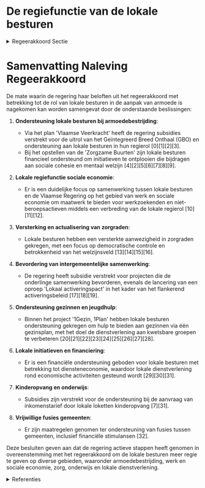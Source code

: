 # De regiefunctie van de lokale besturen

<details>
        <summary>Regeerakkoord Sectie </summary>
        <p>2.2.2 De regiefunctie van de lokale besturen We maken van de lokale besturen de regis-seur om lokaal armoede aan te pakken. Op dit moment wordt een gezin in armoede vaak geholpen door diverse partners, die samen vaak het bos door de bomen niet meer zien. Om deze versnippering tegen te gaan zal Vlaanderen lokale besturen onder-steunen om via het principe van één lokale gezinscoach een intensieve begeleiding op maat te voorzien, waarbij een ketenaanpak met alle betrokken partners voorop staat, die gezinnen op alle levensdomeinen vooruit helpt. De lokale besturen krijgen hiervoor de regiefunctie. De lokale gezinscoaches zijn er in de 1e plaats voor de meest kwetsbare gezinnen die kampen met diverse problemen, maar kunnen ook helpen om te vermijden dat gezinnen in deze meest precaire situatie terechtkomen. </p>
        </details> 

# Samenvatting Naleving Regeerakkoord

De mate waarin de regering haar beloften uit het regeerakkoord met betrekking tot de rol van lokale besturen in de aanpak van armoede is nagekomen kan worden samengevat door de onderstaande beslissingen:

1. **Ondersteuning lokale besturen bij armoedebestrijding**:
   - Via het plan 'Vlaamse Veerkracht' heeft de regering subsidies verstrekt voor de uitrol van het Geïntegreerd Breed Onthaal (GBO) en ondersteuning aan lokale besturen in hun regierol \[0\]\[1\]\[2\]\[3\].
   - Bij het opstellen van de 'Zorgzame Buurten' zijn lokale besturen financieel ondersteund om initiatieven te ontplooien die bijdragen aan sociale cohesie en mentaal welzijn \[4\]\[2\]\[5\]\[6\]\[7\]\[8\]\[9\].

2. **Lokale regiefunctie sociale economie**:
   - Er is een duidelijke focus op samenwerking tussen lokale besturen en de Vlaamse Regering op het gebied van werk en sociale economie om maatwerk te bieden voor werkzoekenden en niet-beroepsactieven middels een verbreding van de lokale regierol \[10\]\[11\]\[12\].

3. **Versterking en actualisering van zorgraden**:
   - Lokale besturen hebben een versterkte aanwezigheid in zorgraden gekregen, met een focus op democratische controle en betrokkenheid van het welzijnsveld \[13\]\[14\]\[15\]\[16\].

4. **Bevordering van intergemeentelijke samenwerking**:
   - De regering heeft subsidie verstrekt voor projecten die de onderlinge samenwerking bevorderen, evenals de lancering van een oproep 'Lokaal activeringspact' in het kader van het flankerend activeringsbeleid \[17\]\[18\]\[19\].

5. **Ondersteuning gezinnen en jeugdhulp**:
   - Binnen het project '1Gezin, 1Plan' hebben lokale besturen ondersteuning gekregen om hulp te bieden aan gezinnen via één gezinsplan, met het doel de dienstverlening aan kwetsbare groepen te verbeteren \[20\]\[21\]\[22\]\[23\]\[24\]\[25\]\[26\]\[27\]\[28\].

6. **Lokale initiatieven en financiering**:
   - Er is een financiële ondersteuning geboden voor lokale besturen met betrekking tot diensteneconomie, waardoor lokale dienstverlening rond economische activiteiten gesteund wordt \[29\]\[30\]\[31\].

7. **Kinderopvang en onderwijs**:
   - Subsidies zijn verstrekt voor de ondersteuning bij de aanvraag van inkomenstarief door lokale loketten kinderopvang \[7\]\[31\].

8. **Vrijwillige fusies gemeenten**:
   - Er zijn maatregelen genomen ter ondersteuning van fusies tussen gemeenten, inclusief financiële stimulansen \[32\].

Deze besluiten geven aan dat de regering actieve stappen heeft genomen in overeenstemming met het regeerakkoord om de lokale besturen meer regie te geven op diverse gebieden, waaronder armoedebestrijding, werk en sociale economie, zorg, onderwijs en lokale dienstverlening.

<details>
        <summary> Referenties</summary>
        **[\[0\]](https://beslissingenvlaamseregering.vlaanderen.be/?search=Plan%20Vlaamse%20Veerkracht%3A%20Subsidi%C3%ABring%20en%20ondersteuning%20van%20de%20lokale%20besturen%20in%20functie%20van%20het%20realiseren%20van%20samenwerkingsverbanden%20ge%C3%AFntegreerd%20breed%20onthaal%20in%20heel%20Vlaanderen%20en%20Brussel&dateOption=select&startDate=2021-07-16T06%3A00%3A00Z&endDate=2021-07-16T06%3A00%3A00Z)** : **(2021-07-16)** Plan Vlaamse Veerkracht: Subsidiëring en ondersteuning van de lokale besturen in functie van het realiseren van samenwerkingsverbanden geïntegreerd breed onthaal in heel Vlaanderen en Brussel 

**[\[1\]](https://beslissingenvlaamseregering.vlaanderen.be/?search=Plan%20Vlaamse%20Veerkracht%3A%20wijkverbeteringscontracten%20met%20lokale%20besturen&dateOption=select&startDate=2021-02-26T09%3A00%3A00Z&endDate=2021-02-26T09%3A00%3A00Z)** : **(2021-02-26)** Plan Vlaamse Veerkracht: wijkverbeteringscontracten met lokale besturen 

**[\[2\]](https://beslissingenvlaamseregering.vlaanderen.be/?search=Plan%20Vlaamse%20Veerkracht%3A%20subsidie%20Koning%20Boudewijnstichting%20voor%20project%20%27zorgzame%20buurten%27&dateOption=select&startDate=2021-12-10T09%3A00%3A00Z&endDate=2021-12-10T09%3A00%3A00Z)** : **(2021-12-10)** Plan Vlaamse Veerkracht: subsidie Koning Boudewijnstichting voor project 'zorgzame buurten' 

**[\[3\]](https://beslissingenvlaamseregering.vlaanderen.be/?search=Plan%20Vlaamse%20Veerkracht%3A%20Subsidies%20in%20het%20kader%20van%20het%20ge%C3%AFntegreerd%20breed%20onthaal&dateOption=select&startDate=2022-04-22T08%3A00%3A00Z&endDate=2022-04-22T08%3A00%3A00Z)** : **(2022-04-22)** Plan Vlaamse Veerkracht: Subsidies in het kader van het geïntegreerd breed onthaal 

**[\[4\]](https://beslissingenvlaamseregering.vlaanderen.be/?search=Plan%20Vlaamse%20Veerkracht%3A%20versterking%20mentaal%20welzijn%20via%20acties%20%27Zorgzame%20Buurten%27&dateOption=select&startDate=2021-04-30T08%3A00%3A00Z&endDate=2021-04-30T08%3A00%3A00Z)** : **(2021-04-30)** Plan Vlaamse Veerkracht: versterking mentaal welzijn via acties 'Zorgzame Buurten' 

**[\[5\]](https://beslissingenvlaamseregering.vlaanderen.be/?search=Plan%20Vlaamse%20Veerkracht%3A%20Versterking%20mentaal%20welzijn%20door%20zorgzame%20buurten&dateOption=select&startDate=2022-03-18T09%3A00%3A00Z&endDate=2022-03-18T09%3A00%3A00Z)** : **(2022-03-18)** Plan Vlaamse Veerkracht: Versterking mentaal welzijn door zorgzame buurten 

**[\[6\]](https://beslissingenvlaamseregering.vlaanderen.be/?search=Subsidie%20verduurzaming%20Zorgzame%20buurt-projecten&dateOption=select&startDate=2023-12-22T09%3A00%3A00Z&endDate=2023-12-22T09%3A00%3A00Z)** : **(2023-12-22)** Subsidie verduurzaming Zorgzame buurt-projecten 

**[\[7\]](https://beslissingenvlaamseregering.vlaanderen.be/?search=Lokale%20loketten%20kinderopvang%3A%20ondersteuning%20gezinnen%20bij%20de%20aanvraag%20van%20het%20inkomenstarief&dateOption=select&startDate=2021-06-18T08%3A00%3A00Z&endDate=2021-06-18T08%3A00%3A00Z)** : **(2021-06-18)** Lokale loketten kinderopvang: ondersteuning gezinnen bij de aanvraag van het inkomenstarief 

**[\[8\]](https://beslissingenvlaamseregering.vlaanderen.be/?search=Subsidies%20samenwerkingsverbanden%20%E2%80%981%20gezin%2C%201%20plan%E2%80%99&dateOption=select&startDate=2021-04-23T08%3A00%3A00Z&endDate=2021-04-23T08%3A00%3A00Z)** : **(2021-04-23)** Subsidies samenwerkingsverbanden ‘1 gezin, 1 plan’ 

**[\[9\]](https://beslissingenvlaamseregering.vlaanderen.be/?search=Wijziging%20besluit%20lokaal%20sociaal%20beleid%3A%20subsidiekaders%20in%20overeenstemming%20brengen%20met%20gewijzigde%20bepalingen%20Vlaamse%20Codex%20Overheidsfinanci%C3%ABn&dateOption=select&startDate=2023-07-14T08%3A00%3A00Z&endDate=2023-07-14T08%3A00%3A00Z)** : **(2023-07-14)** Wijziging besluit lokaal sociaal beleid: subsidiekaders in overeenstemming brengen met gewijzigde bepalingen Vlaamse Codex Overheidsfinanciën 

**[\[10\]](https://beslissingenvlaamseregering.vlaanderen.be/?search=Regierol%20gemeenten%20op%20vlak%20van%20sociale%20economie%20en%20werk&dateOption=select&startDate=2022-02-04T09%3A00%3A00Z&endDate=2022-02-04T09%3A00%3A00Z)** : **(2022-02-04)** Regierol gemeenten op vlak van sociale economie en werk 

**[\[11\]](https://beslissingenvlaamseregering.vlaanderen.be/?search=Regierol%20gemeenten%20op%20vlak%20van%20sociale%20economie%20en%20werk&dateOption=select&startDate=2022-04-29T08%3A00%3A00Z&endDate=2022-04-29T08%3A00%3A00Z)** : **(2022-04-29)** Regierol gemeenten op vlak van sociale economie en werk 

**[\[12\]](https://beslissingenvlaamseregering.vlaanderen.be/?search=Wijzigingsbesluit%20wijk-werken%3A%20%C3%A9%C3%A9nmalige%20toelage%20voor%20inkomstenverlies%20wijk-werkorganisatoren&dateOption=select&startDate=2021-12-17T09%3A00%3A00Z&endDate=2021-12-17T09%3A00%3A00Z)** : **(2021-12-17)** Wijzigingsbesluit wijk-werken: éénmalige toelage voor inkomstenverlies wijk-werkorganisatoren 

**[\[13\]](https://beslissingenvlaamseregering.vlaanderen.be/?search=Slagkrachtige%20zorgraden%20door%20versterken%20rol%20lokale%20besturen%2C%20verhogen%20betrokkenheid%20welzijnsveld%20en%20actualisering%20van%20de%20opdrachten&dateOption=select&startDate=2022-12-09T09%3A00%3A00Z&endDate=2022-12-09T09%3A00%3A00Z)** : **(2022-12-09)** Slagkrachtige zorgraden door versterken rol lokale besturen, verhogen betrokkenheid welzijnsveld en actualisering van de opdrachten 

**[\[14\]](https://beslissingenvlaamseregering.vlaanderen.be/?search=COVID-19%3A%20maatregelen%20diensten%20voor%20gezinszorg&dateOption=select&startDate=2020-07-10T08%3A00%3A00Z&endDate=2020-07-10T08%3A00%3A00Z)** : **(2020-07-10)** COVID-19: maatregelen diensten voor gezinszorg 

**[\[15\]](https://beslissingenvlaamseregering.vlaanderen.be/?search=Bekrachtiging%20en%20afkondiging%20decreet%20dat%20het%20decreet%20over%20de%20toelagen%20gezinsbeleid%20wijzigt%3A%20invoering%20ondersteuningstoeslag&dateOption=select&startDate=2022-10-21T08%3A00%3A00Z&endDate=2022-10-21T08%3A00%3A00Z)** : **(2022-10-21)** Bekrachtiging en afkondiging decreet dat het decreet over de toelagen gezinsbeleid wijzigt: invoering ondersteuningstoeslag 

**[\[16\]](https://beslissingenvlaamseregering.vlaanderen.be/?search=Hervorming%20zorgraden%20en%20subsidiebesluit%20zorgraden%20Oost-Vlaanderen&dateOption=select&startDate=2021-12-17T09%3A00%3A00Z&endDate=2021-12-17T09%3A00%3A00Z)** : **(2021-12-17)** Hervorming zorgraden en subsidiebesluit zorgraden Oost-Vlaanderen 

**[\[17\]](https://beslissingenvlaamseregering.vlaanderen.be/?search=Regiovorming%20met%20intergemeentelijke%20en%20bovenlokale%20samenwerking&dateOption=select&startDate=2020-10-09T08%3A00%3A00Z&endDate=2020-10-09T08%3A00%3A00Z)** : **(2020-10-09)** Regiovorming met intergemeentelijke en bovenlokale samenwerking 

**[\[18\]](https://beslissingenvlaamseregering.vlaanderen.be/?search=Oproep%20%E2%80%98Lokaal%20Activeringspact%E2%80%99%20leefloongerechtigden&dateOption=select&startDate=2023-07-14T08%3A00%3A00Z&endDate=2023-07-14T08%3A00%3A00Z)** : **(2023-07-14)** Oproep ‘Lokaal Activeringspact’ leefloongerechtigden 

**[\[19\]](https://beslissingenvlaamseregering.vlaanderen.be/?search=Regiovorming%3A%20wijziging%20verschillende%20decreten&dateOption=select&startDate=2023-10-27T08%3A00%3A00Z&endDate=2023-10-27T08%3A00%3A00Z)** : **(2023-10-27)** Regiovorming: wijziging verschillende decreten 

**[\[20\]](https://beslissingenvlaamseregering.vlaanderen.be/?search=Subsidie%20samenwerkingsverbanden%20%271%20gezin%20-%201%20plan%27%202023&dateOption=select&startDate=2023-03-24T09%3A00%3A00Z&endDate=2023-03-24T09%3A00%3A00Z)** : **(2023-03-24)** Subsidie samenwerkingsverbanden '1 gezin - 1 plan' 2023 

**[\[21\]](https://beslissingenvlaamseregering.vlaanderen.be/?search=COVID-19%3A%20Subsidie%20consumptiebudget%20kwetsbare%20doelgroepen&dateOption=select&startDate=2020-07-10T08%3A00%3A00Z&endDate=2020-07-10T08%3A00%3A00Z)** : **(2020-07-10)** COVID-19: Subsidie consumptiebudget kwetsbare doelgroepen 

**[\[22\]](https://beslissingenvlaamseregering.vlaanderen.be/?search=Crisis-%20en%20investeringsplan%20jeugdhulpverlening%3A%20subsidies%20samenwerkingsverbanden%20%E2%80%981Gezin%2C%201Plan%E2%80%99&dateOption=select&startDate=2023-11-10T09%3A00%3A00Z&endDate=2023-11-10T09%3A00%3A00Z)** : **(2023-11-10)** Crisis- en investeringsplan jeugdhulpverlening: subsidies samenwerkingsverbanden ‘1Gezin, 1Plan’ 

**[\[23\]](https://beslissingenvlaamseregering.vlaanderen.be/?search=Lokaal%20beleid%20buitenschoolse%20opvang%20en%20activiteiten&dateOption=select&startDate=2020-10-16T07%3A00%3A00Z&endDate=2020-10-16T07%3A00%3A00Z)** : **(2020-10-16)** Lokaal beleid buitenschoolse opvang en activiteiten 

**[\[24\]](https://beslissingenvlaamseregering.vlaanderen.be/?search=Organisatie%20eerstelijnszorg%20voor%20persoon%20met%20een%20zorg-%20en%20ondersteuningsnood&dateOption=select&startDate=2023-11-10T09%3A00%3A00Z&endDate=2023-11-10T09%3A00%3A00Z)** : **(2023-11-10)** Organisatie eerstelijnszorg voor persoon met een zorg- en ondersteuningsnood 

**[\[25\]](https://beslissingenvlaamseregering.vlaanderen.be/?search=Decreet%20regiovorming%20lokaal%20bestuur&dateOption=select&startDate=2022-07-08T08%3A00%3A00Z&endDate=2022-07-08T08%3A00%3A00Z)** : **(2022-07-08)** Decreet regiovorming lokaal bestuur 

**[\[26\]](https://beslissingenvlaamseregering.vlaanderen.be/?search=Projectoproep%20%E2%80%98De%20ondersteuning%20van%20lokale%20besturen%20in%20het%20kader%20van%20samenleven%20in%20diversiteit%3A%20Plan%20Samenleven%20Oproep%202%E2%80%99&dateOption=select&startDate=2023-05-12T08%3A00%3A00Z&endDate=2023-05-12T08%3A00%3A00Z)** : **(2023-05-12)** Projectoproep ‘De ondersteuning van lokale besturen in het kader van samenleven in diversiteit: Plan Samenleven Oproep 2’ 

**[\[27\]](https://beslissingenvlaamseregering.vlaanderen.be/?search=Verlenging%20subsidies%201%20gezin%2C%201%20plan&dateOption=select&startDate=2022-03-11T09%3A00%3A00Z&endDate=2022-03-11T09%3A00%3A00Z)** : **(2022-03-11)** Verlenging subsidies 1 gezin, 1 plan 

**[\[28\]](https://beslissingenvlaamseregering.vlaanderen.be/?search=Projectoproep%20%E2%80%98ondersteuning%20van%20lokale%20besturen%20in%20het%20kader%20van%20de%20preventie%20van%20gewelddadige%20radicalisering%2C%20extremisme%2C%20terrorisme%20en%20polarisatie%E2%80%99&dateOption=select&startDate=2021-03-05T09%3A00%3A00Z&endDate=2021-03-05T09%3A00%3A00Z)** : **(2021-03-05)** Projectoproep ‘ondersteuning van lokale besturen in het kader van de preventie van gewelddadige radicalisering, extremisme, terrorisme en polarisatie’ 

**[\[29\]](https://beslissingenvlaamseregering.vlaanderen.be/?search=Lokale%20besturen%3A%20werkingssubsidie%20aanvullend%20lokaal%20dienstenaanbod%20van%20algemeen%20economisch%20belang%20juli%202023%20-%20december%202023.%20&dateOption=select&startDate=2023-05-26T08%3A00%3A00Z&endDate=2023-05-26T08%3A00%3A00Z)** : **(2023-05-26)** Lokale besturen: werkingssubsidie aanvullend lokaal dienstenaanbod van algemeen economisch belang juli 2023 - december 2023.  

**[\[30\]](https://beslissingenvlaamseregering.vlaanderen.be/?search=Subsidie%20lokale%20besturen%20voor%20werknemers%20lokale%20diensteneconomie%20%28LDE%29%20en%20sociale%20inschakelingseconomie%20%28SINE%29&dateOption=select&startDate=2023-12-08T09%3A00%3A00Z&endDate=2023-12-08T09%3A00%3A00Z)** : **(2023-12-08)** Subsidie lokale besturen voor werknemers lokale diensteneconomie (LDE) en sociale inschakelingseconomie (SINE) 

**[\[31\]](https://beslissingenvlaamseregering.vlaanderen.be/?search=Ondersteuning%20gezinnen%20door%20lokale%20loketten%20kinderopvang%20bij%20de%20aanvraag%20van%20het%20inkomenstarief&dateOption=select&startDate=2021-03-26T09%3A00%3A00Z&endDate=2021-03-26T09%3A00%3A00Z)** : **(2021-03-26)** Ondersteuning gezinnen door lokale loketten kinderopvang bij de aanvraag van het inkomenstarief 

**[\[32\]](https://beslissingenvlaamseregering.vlaanderen.be/?search=Vrijwillige%20fusies%20van%20gemeenten%3A%20ondersteunende%20maatregelen&dateOption=select&startDate=2020-07-10T08%3A00%3A00Z&endDate=2020-07-10T08%3A00%3A00Z)** : **(2020-07-10)** Vrijwillige fusies van gemeenten: ondersteunende maatregelen 
        </details> 

